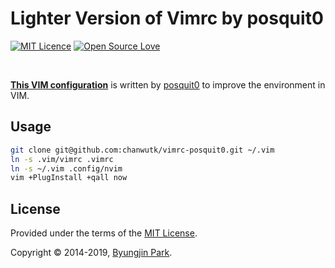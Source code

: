 # **Lighter Version of Vimrc by posquit0**

[![MIT Licence](https://badges.frapsoft.com/os/mit/mit.svg?v=103)](https://opensource.org/licenses/mit-license.php)
[![Open Source Love](https://badges.frapsoft.com/os/v1/open-source.svg?v=103)](https://github.com/ellerbrock/open-source-badge/)

<br />

[**This VIM configuration**](https://github.com/posquit0/vimrc) is written by [posquit0](https://github.com/posquit0/) to improve the environment in VIM.


## Usage

```sh
git clone git@github.com:chanwutk/vimrc-posquit0.git ~/.vim
ln -s .vim/vimrc .vimrc
ln -s ~/.vim .config/nvim
vim +PlugInstall +qall now
```

## License

Provided under the terms of the [MIT License](https://github.com/posquit0/vimrc/blob/master/LICENSE).

Copyright © 2014-2019, [Byungjin Park](http://www.posquit0.com).
